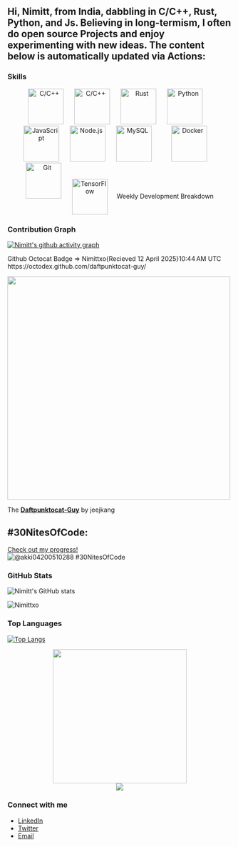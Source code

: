<h2>
Hi, Nimitt, from India, dabbling in C/C++, Rust, Python, and Js. Believing in long-termism, I often do open source Projects and enjoy experimenting with new ideas. 
The content below is automatically updated via Actions:
</h2>


### Skills

<p align="center">
  <img src="https://upload.wikimedia.org/wikipedia/commons/1/19/C_Logo.png" alt="C/C++" width="80" height="80" style="margin-right: 20px;"/> 
  <img src="https://upload.wikimedia.org/wikipedia/commons/1/18/ISO_C%2B%2B_Logo.svg" alt="C/C++" width="80" height="80" style="margin-right: 20px;"/> 
  <img src="https://www.rust-lang.org/logos/rust-logo-512x512.png" alt="Rust" width="80" height="80" style="margin-right: 20px;"/> 
  <img src="https://upload.wikimedia.org/wikipedia/commons/c/c3/Python-logo-notext.svg" alt="Python" width="80" height="80" style="margin-right: 20px;"/> 
  <img src="https://upload.wikimedia.org/wikipedia/commons/6/6a/JavaScript-logo.png" alt="JavaScript" width="80" height="80" style="margin-right: 20px;"/> 
  <img src="https://upload.wikimedia.org/wikipedia/commons/d/d9/Node.js_logo.svg" alt="Node.js" width="80" height="80" style="margin-right: 20px;"/>
  <img src="https://drive.google.com/uc?export=view&id=1-z9xu0VKZNGtb3Kou1_qeORVHltiElCF" alt="MySQL" width="80" height="80" style="margin-right: 40px;"/> 
  <img src="https://www.svgrepo.com/show/349342/docker.svg" alt="Docker" width="80" height="80" style="margin-right: 20px;"/> 
  <img src="https://git-scm.com/images/logos/downloads/Git-Icon-1788C.png" alt="Git" width="80" height="80" style="margin-right: 20px;"/> 
  <img src="https://drive.google.com/uc?export=view&id=1sU-oEfrajYd0NsBDmpj49_j9TeKXJ3Hk" alt="TensorFlow" width="80" height="80"  style="margin-right: 20px; vertical-align: middle;/>
</p>

- **Languages:** C/C++, Rust, Python, JavaScript
- **Tools:** Node.js, Docker, Git, TensorFlow, Open Source Development


### Weekly Development Breakdown
<!--START_SECTION:waka-->
<!--END_SECTION:waka-->

### Contribution Graph
[![Nimitt's github activity graph](https://github-readme-activity-graph.vercel.app/graph?username=Nimittxo&theme=github-compact)](https://github.com/ashutosh00710/github-readme-activity-graph)
<link href="https://octodex.github.com/daftpunktocat-guy/" rel="alternate" type="text/html" title="Daftpunktocat-Guy"/>
<updated>Github Octocat Badge => Nimittxo{Recieved 12 April 2025}10:44 AM UTC</updated>
<id>https://octodex.github.com/daftpunktocat-guy/</id>
<content type="html"> <p> <a href="https://octodex.github.com/daftpunktocat-guy/"> <img src="https://octodex.github.com/images/daftpunktocat-guy.gif" width="500" height="500"/> </a> </p> <p>The <strong><a href="https://octodex.github.com/daftpunktocat-guy/">Daftpunktocat-Guy</a></strong> by jeejkang </p> </content>

## #30NitesOfCode:
  [Check out my progress!](https://www.codedex.io/@akki04200510288/30-nites-of-code)  
  ![@akki04200510288 #30NitesOfCode](https://www.codedex.io/api/petStatus?user=akki04200510288)

### GitHub Stats
![Nimitt's GitHub stats](https://github-readme-stats.vercel.app/api?username=Nimittxo&show_icons=true&theme=merko&rank_icon=percentile&api_domain=wakatime.com)
<p><img align="center" src="https://github-readme-streak-stats.herokuapp.com/?user=Nimittxo&theme=merko" alt="Nimittxo" /></p>

### Top Languages
[![Top Langs](https://github-readme-stats.vercel.app/api/top-langs/?username=Nimittxo&layout=donut&theme=merko)](https://github.com/Nimittxo/C-Practice)

<p align="center">
  <a href="https://open.spotify.com/track/0eaVIYo2zeOaGJeqZ5TwYz?utm_source=generator">
    <img src="https://media4.giphy.com/media/v1.Y2lkPTc5MGI3NjExdndlcXI2M3FhbHZwbmk0aTNkMXJweHJuY2FoaXdrMDJtdXAwMHJhOSZlcD12MV9pbnRlcm5hbF9naWZfYnlfaWQmY3Q9Zw/EitSwiDyDn58Q8je1M/giphy.gif" width="300"/>
  </a>
  <br/>
  <a href="https://open.spotify.com/track/0eaVIYo2zeOaGJeqZ5TwYz?utm_source=generator">
    <img src="https://img.shields.io/badge/Spotify-Listen%20Now-green?style=for-the-badge&logo=spotify"/>
  </a>
</p>


### Connect with me
- [LinkedIn](https://www.linkedin.com/in/nimitt-sharma-2915bb274/)
- [Twitter](https://x.com/sharma_nimitt)
- [Email](https://mail.google.com/mail/u/0/#inbox?compose=new)
